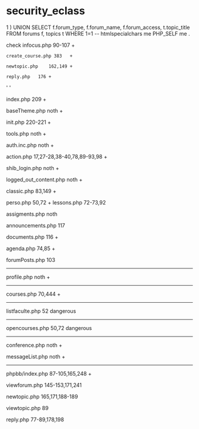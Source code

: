 # security_eclass

1 ) UNION SELECT f.forum_type, f.forum_name, f.forum_access, t.topic_title FROM forums f, topics t WHERE 1=1 --
htmlspecialchars me PHP_SELF me .



check
	infocus.php 90-107	+
	
	create_course.php 383	+
	
	newtopic.php	162,149	+
	
	reply.php	176	+
	
' '

index.php	209	 +

baseTheme.php	noth	 +

init.php  	220-221	 +

tools.php  	noth	 +

auth.inc.php	noth	 +

action.php	17,27-28,38-40,78,89-93,98	+

shib_login.php	noth	 +

logged_out_content.php	noth	+

classic.php	83,149	 +

perso.php	50,72	 +
lessons.php	72-73,92

assigments.php	noth

announcements.php	117

documents.php	116	 +

agenda.php	74,85	 +

forumPosts.php	103



-----------------------------

profile.php	noth	 +


-----------------------------

courses.php	70,444	 +

-----------------------------

listfaculte.php	52	 dangerous

-----------------------------

opencourses.php	50,72	 dangerous

-----------------------------

conference.php	noth	 +

messageList.php	noth	 +

-----------------------------

phpbb/index.php	87-105,165,248	+

viewforum.php	145-153,171,241

newtopic.php	165,171,188-189

viewtopic.php	89

reply.php	77-89,178,198
